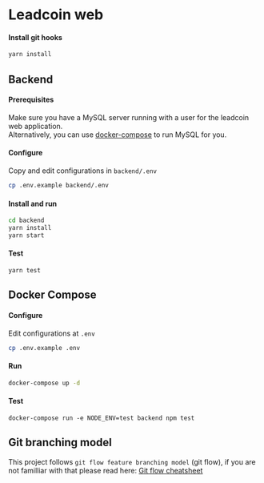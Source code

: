 # Leadcoin web

#### Install git hooks

```bash
yarn install
```

## Backend

#### Prerequisites

Make sure you have a MySQL server running with a user for the leadcoin web application.  
Alternatively, you can use [docker-compose](#docker-compose) to run MySQL for you.

#### Configure

Copy and edit configurations in `backend/.env`

```bash
cp .env.example backend/.env
```

#### Install and run

```bash
cd backend
yarn install
yarn start
```

#### Test

```
yarn test
```

## Docker Compose

#### Configure

Edit configurations at `.env`

```bash
cp .env.example .env
```

#### Run

```bash
docker-compose up -d
```

#### Test
```
docker-compose run -e NODE_ENV=test backend npm test
```

## Git branching model
This project follows `git flow feature branching model` (git flow), if you are not familliar with that please read here: [Git flow cheatsheet](https://danielkummer.github.io/git-flow-cheatsheet/)
